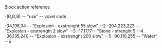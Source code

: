 Block action reference

-(R,G,B) -- "use" -- voxel code

-34,196,34 -- "Explosion - exstrenght 55 slow"  --2
-204,223,223 -- "Explosion - exstrenght 2 slow" --3
-17,17,17-- "Stone - strenght  5            --4
-36,135,240 -- "Explosion - exstrenght 200 slow"  --5
-90,110,255 -- "Water"                              --6
